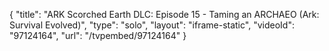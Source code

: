{
    "title": "ARK Scorched Earth DLC: Episode 15 - Taming an ARCHAEO (Ark: Survival Evolved)",
    "type": "solo",
    "layout": "iframe-static",
    "videoId": "97124164",
    "url": "\/tvpembed\/97124164"
}